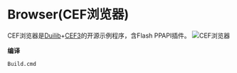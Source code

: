 # Browser(CEF浏览器)
  CEF浏览器是[Duilib](https://github.com/sanwer/DuiLib)+[CEF3](https://github.com/sanwer/libcef)的开源示例程序，含Flash PPAPI插件。
  ![CEF浏览器](https://github.com/sanwer/Browser/blob/master/Demo.png)

**编译**
```sh
Build.cmd
```
